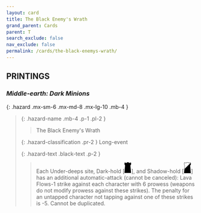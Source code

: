 ```yaml
---
layout: card
title: The Black Enemy's Wrath
grand_parent: Cards
parent: T
search_exclude: false
nav_exclude: false
permalink: /cards/the-black-enemys-wrath/
---
```


## PRINTINGS


### _Middle-earth: Dark Minions_

{: .hazard .mx-sm-6 .mx-md-8 .mx-lg-10 .mb-4 }
> {: .hazard-name .mb-4 .p-1 .pl-2 }
> > <div class="hazard-mp"></div>
> > <div class="card-name">The Black Enemy's Wrath</div>
>
> {: .hazard-classification .pr-2 }
> Long-event
>
> {: .hazard-text .black-text .p-2 }
> > Each Under-deeps site, Dark-hold \[![](/assets/images/dark-hold.svg)], and Shadow-hold \[![](/assets/images/shadow-hold.svg)] has an additional automatic-attack (cannot be canceled): Lava Flows-1 strike against each character with 6 prowess (weapons do not modify prowess against these strikes). The penalty for an untapped character not tapping against one of these strikes is -5. Cannot be duplicated.  
>
